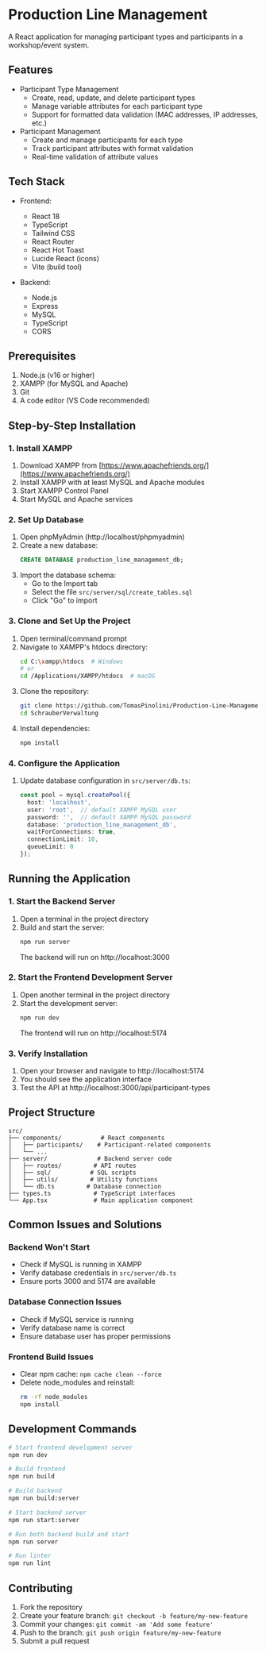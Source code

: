 #  Production Line Management

A React application for managing participant types and participants in a workshop/event system.

## Features

- Participant Type Management
  - Create, read, update, and delete participant types
  - Manage variable attributes for each participant type
  - Support for formatted data validation (MAC addresses, IP addresses, etc.)
- Participant Management
  - Create and manage participants for each type
  - Track participant attributes with format validation
  - Real-time validation of attribute values

## Tech Stack

- Frontend:
  - React 18
  - TypeScript
  - Tailwind CSS
  - React Router
  - React Hot Toast
  - Lucide React (icons)
  - Vite (build tool)

- Backend:
  - Node.js
  - Express
  - MySQL
  - TypeScript
  - CORS

## Prerequisites

1. Node.js (v16 or higher)
2. XAMPP (for MySQL and Apache)
3. Git
4. A code editor (VS Code recommended)

## Step-by-Step Installation

### 1. Install XAMPP
1. Download XAMPP from [https://www.apachefriends.org/](https://www.apachefriends.org/)
2. Install XAMPP with at least MySQL and Apache modules
3. Start XAMPP Control Panel
4. Start MySQL and Apache services

### 2. Set Up Database
1. Open phpMyAdmin (http://localhost/phpmyadmin)
2. Create a new database:
   ```sql
   CREATE DATABASE production_line_management_db;
   ```
3. Import the database schema:
   - Go to the Import tab
   - Select the file `src/server/sql/create_tables.sql`
   - Click "Go" to import

### 3. Clone and Set Up the Project
1. Open terminal/command prompt
2. Navigate to XAMPP's htdocs directory:
   ```bash
   cd C:\xampp\htdocs  # Windows
   # or
   cd /Applications/XAMPP/htdocs  # macOS
   ```
3. Clone the repository:
   ```bash
   git clone https://github.com/TomasPinolini/Production-Line-Management.git SchrauberVerwaltung
   cd SchrauberVerwaltung
   ```
4. Install dependencies:
   ```bash
   npm install
   ```

### 4. Configure the Application
1. Update database configuration in `src/server/db.ts`:
   ```typescript
   const pool = mysql.createPool({
     host: 'localhost',
     user: 'root',  // default XAMPP MySQL user
     password: '',  // default XAMPP MySQL password
     database: 'production_line_management_db',
     waitForConnections: true,
     connectionLimit: 10,
     queueLimit: 0
   });
   ```

## Running the Application

### 1. Start the Backend Server
1. Open a terminal in the project directory
2. Build and start the server:
   ```bash
   npm run server
   ```
   The backend will run on http://localhost:3000

### 2. Start the Frontend Development Server
1. Open another terminal in the project directory
2. Start the development server:
   ```bash
   npm run dev
   ```
   The frontend will run on http://localhost:5174

### 3. Verify Installation
1. Open your browser and navigate to http://localhost:5174
2. You should see the application interface
3. Test the API at http://localhost:3000/api/participant-types

## Project Structure

```
src/
├── components/           # React components
│   ├── participants/    # Participant-related components
│   └── ...
├── server/              # Backend server code
│   ├── routes/         # API routes
│   ├── sql/           # SQL scripts
│   ├── utils/         # Utility functions
│   └── db.ts         # Database connection
├── types.ts            # TypeScript interfaces
└── App.tsx             # Main application component
```

## Common Issues and Solutions

### Backend Won't Start
- Check if MySQL is running in XAMPP
- Verify database credentials in `src/server/db.ts`
- Ensure ports 3000 and 5174 are available

### Database Connection Issues
- Check if MySQL service is running
- Verify database name is correct
- Ensure database user has proper permissions

### Frontend Build Issues
- Clear npm cache: `npm cache clean --force`
- Delete node_modules and reinstall: 
  ```bash
  rm -rf node_modules
  npm install
  ```

## Development Commands

```bash
# Start frontend development server
npm run dev

# Build frontend
npm run build

# Build backend
npm run build:server

# Start backend server
npm run start:server

# Run both backend build and start
npm run server

# Run linter
npm run lint
```

## Contributing

1. Fork the repository
2. Create your feature branch: `git checkout -b feature/my-new-feature`
3. Commit your changes: `git commit -am 'Add some feature'`
4. Push to the branch: `git push origin feature/my-new-feature`
5. Submit a pull request 
